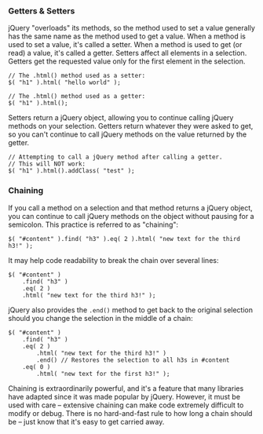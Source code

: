 <script>{

    "title": "Working with Selections",
    "level": "beginner"

}</script>

### Getters & Setters

jQuery "overloads" its methods, so the method used to set a value generally has the same name as the method used to get a value. When a method is used to set a value, it's called a setter. When a method is used to get (or read) a value, it's called a getter. Setters affect all elements in a selection. Getters get the requested value only for the first element in the selection.

``` 
// The .html() method used as a setter:
$( "h1" ).html( "hello world" );
```

``` 
// The .html() method used as a getter:
$( "h1" ).html();
```

Setters return a jQuery object, allowing you to continue calling jQuery methods on your selection. Getters return whatever they were asked to get, so you can't continue to call jQuery methods on the value returned by the getter.

``` 
// Attempting to call a jQuery method after calling a getter.
// This will NOT work:
$( "h1" ).html().addClass( "test" );
```

### Chaining

If you call a method on a selection and that method returns a jQuery object, you can continue to call jQuery methods on the object without pausing for a semicolon. This practice is referred to as "chaining":

``` 
$( "#content" ).find( "h3" ).eq( 2 ).html( "new text for the third h3!" );
```

It may help code readability to break the chain over several lines:

``` 
$( "#content" )
    .find( "h3" )
    .eq( 2 )
    .html( "new text for the third h3!" );
```

jQuery also provides the `.end()` method to get back to the original selection should you change the selection in the middle of a chain:

``` 
$( "#content" )
    .find( "h3" )
    .eq( 2 )
        .html( "new text for the third h3!" )
        .end() // Restores the selection to all h3s in #content
    .eq( 0 )
        .html( "new text for the first h3!" );
```

Chaining is extraordinarily powerful, and it's a feature that many libraries have adapted since it was made popular by jQuery. However, it must be used with care – extensive chaining can make code extremely difficult to modify or debug. There is no hard-and-fast rule to how long a chain should be – just know that it's easy to get carried away.

